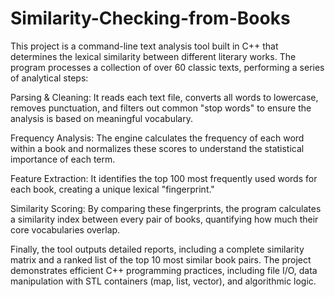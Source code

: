 # Similarity-Checking-from-Books

This project is a command-line text analysis tool built in C++ that determines the lexical similarity between different literary works. The program processes a collection of over 60 classic texts, performing a series of analytical steps:

Parsing & Cleaning: It reads each text file, converts all words to lowercase, removes punctuation, and filters out common "stop words" to ensure the analysis is based on meaningful vocabulary.

Frequency Analysis: The engine calculates the frequency of each word within a book and normalizes these scores to understand the statistical importance of each term.

Feature Extraction: It identifies the top 100 most frequently used words for each book, creating a unique lexical "fingerprint."

Similarity Scoring: By comparing these fingerprints, the program calculates a similarity index between every pair of books, quantifying how much their core vocabularies overlap.

Finally, the tool outputs detailed reports, including a complete similarity matrix and a ranked list of the top 10 most similar book pairs. The project demonstrates efficient C++ programming practices, including file I/O, data manipulation with STL containers (map, list, vector), and algorithmic logic.
